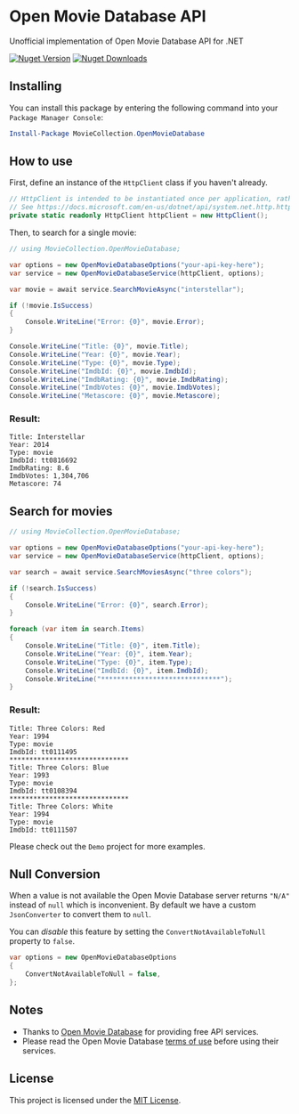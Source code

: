# Open Movie Database API
Unofficial implementation of Open Movie Database API for .NET

[![Nuget Version][nuget-shield]][nuget]
[![Nuget Downloads][nuget-shield-dl]][nuget]

## Installing
You can install this package by entering the following command into your `Package Manager Console`:
```powershell
Install-Package MovieCollection.OpenMovieDatabase
```

## How to use
First, define an instance of the `HttpClient` class if you haven't already.
```csharp
// HttpClient is intended to be instantiated once per application, rather than per-use.
// See https://docs.microsoft.com/en-us/dotnet/api/system.net.http.httpclient
private static readonly HttpClient httpClient = new HttpClient();
```

Then, to search for a single movie:
```csharp
// using MovieCollection.OpenMovieDatabase;

var options = new OpenMovieDatabaseOptions("your-api-key-here");
var service = new OpenMovieDatabaseService(httpClient, options);

var movie = await service.SearchMovieAsync("interstellar");

if (!movie.IsSuccess)
{
    Console.WriteLine("Error: {0}", movie.Error);
}

Console.WriteLine("Title: {0}", movie.Title);
Console.WriteLine("Year: {0}", movie.Year);
Console.WriteLine("Type: {0}", movie.Type);
Console.WriteLine("ImdbId: {0}", movie.ImdbId);
Console.WriteLine("ImdbRating: {0}", movie.ImdbRating);
Console.WriteLine("ImdbVotes: {0}", movie.ImdbVotes);
Console.WriteLine("Metascore: {0}", movie.Metascore);
```
### Result:
```
Title: Interstellar
Year: 2014
Type: movie
ImdbId: tt0816692
ImdbRating: 8.6
ImdbVotes: 1,304,706
Metascore: 74
```

## Search for movies
```csharp
// using MovieCollection.OpenMovieDatabase;

var options = new OpenMovieDatabaseOptions("your-api-key-here");
var service = new OpenMovieDatabaseService(httpClient, options);

var search = await service.SearchMoviesAsync("three colors");

if (!search.IsSuccess)
{
    Console.WriteLine("Error: {0}", search.Error);
}

foreach (var item in search.Items)
{
    Console.WriteLine("Title: {0}", item.Title);
    Console.WriteLine("Year: {0}", item.Year);
    Console.WriteLine("Type: {0}", item.Type);
    Console.WriteLine("ImdbId: {0}", item.ImdbId);
    Console.WriteLine("******************************");
}
```
### Result:
```
Title: Three Colors: Red
Year: 1994
Type: movie
ImdbId: tt0111495
******************************
Title: Three Colors: Blue
Year: 1993
Type: movie
ImdbId: tt0108394
******************************
Title: Three Colors: White
Year: 1994
Type: movie
ImdbId: tt0111507
```

Please check out the `Demo` project for more examples.

## Null Conversion
When a value is not available the Open Movie Database server returns `"N/A"` instead of `null` which is inconvenient. By default we have a custom `JsonConverter` to convert them to `null`.

You can *disable* this feature by setting the `ConvertNotAvailableToNull` property to `false`.

```csharp
var options = new OpenMovieDatabaseOptions
{
    ConvertNotAvailableToNull = false,
};
```

## Notes
- Thanks to [Open Movie Database][omdb] for providing free API services. 
- Please read the Open Movie Database [terms of use][omdb-terms] before using their services.

## License
This project is licensed under the [MIT License](LICENSE).

[nuget]: https://www.nuget.org/packages/MovieCollection.OpenMovieDatabase
[nuget-shield]: https://img.shields.io/nuget/v/MovieCollection.OpenMovieDatabase.svg?label=Release
[nuget-shield-dl]: https://img.shields.io/nuget/dt/MovieCollection.OpenMovieDatabase?label=Downloads&color=red

[omdb]: https://www.omdbapi.com
[omdb-terms]: https://www.omdbapi.com/legal.htm